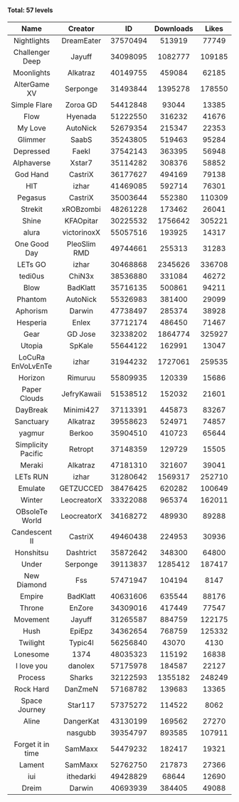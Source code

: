 #### Total: 57 levels

| Name | Creator | ID | Downloads | Likes |
|:---:|:---:|:---:|:---:|:---:|
| Nightlights | DreamEater | 37570494 | 513919 | 77749
| Challenger Deep | Jayuff | 34098095 | 1082777 | 109185
| Moonlights | Alkatraz | 40149755 | 459084 | 62185
| AlterGame XV | Serponge | 31493844 | 1395278 | 178550
| Simple Flare | Zoroa GD | 54412848 | 93044 | 13385
| Flow | Hyenada | 51222550 | 316232 | 41676
| My Love | AutoNick | 52679354 | 215347 | 22353
| Glimmer | SaabS | 35243805 | 519463 | 95284
| Depressed | FaekI | 37542143 | 363395 | 56948
| Alphaverse | Xstar7 | 35114282 | 308376 | 58852
| God Hand | CastriX | 36177627 | 494169 | 79138
| HIT | izhar | 41469085 | 592714 | 76301
| Pegasus | CastriX | 35003644 | 552380 | 110309
| Strekit | xROBzombi | 48261228 | 173462 | 26041
| Shine | KFAOpitar | 30225532 | 1756642 | 305221
| alura | victorinoxX | 55057516 | 193925 | 14317
| One Good Day | PleoSlim RMD | 49744661 | 255313 | 31283
| LETs GO | izhar | 30468868 | 2345626 | 336708
| tedi0us | ChiN3x | 38536880 | 331084 | 46272
| Blow | BadKlatt | 35716135 | 500861 | 94211
| Phantom | AutoNick | 55326983 | 381400 | 29099
| Aphorism | Darwin | 47738497 | 285374 | 38928
| Hesperia | Enlex | 37712174 | 486450 | 71467
| Gear | GD Jose | 32338202 | 1864774 | 325927
| Utopia | SpKale | 55644122 | 162991 | 13047
| LoCuRa EnVoLvEnTe | izhar | 31944232 | 1727061 | 259535
| Horizon | Rimuruu | 55809935 | 120339 | 15686
| Paper Clouds | JefryKawaii | 51538512 | 152032 | 21601
| DayBreak | Minimi427 | 37113391 | 445873 | 83267
| Sanctuary | Alkatraz | 39558623 | 524971 | 74857
| yagmur | Berkoo | 35904510 | 410723 | 65644
| Simplicity Pacific | Retropt | 37148359 | 129729 | 15505
| Meraki | Alkatraz | 47181310 | 321607 | 39041
| LETs  RUN | izhar | 31280642 | 1569317 | 252710
| Emulate | GETZUCCED | 38476425 | 620282 | 100649
| Winter | LeocreatorX | 33322088 | 965374 | 162011
| OBsoleTe World | LeocreatorX | 34168272 | 489930 | 89288
| Candescent II | CastriX | 49460438 | 224953 | 30936
| Honshitsu | Dashtrict | 35872642 | 348300 | 64800
| Under | Serponge | 39113837 | 1285412 | 187417
| New Diamond | Fss | 57471947 | 104194 | 8147
| Empire | BadKlatt | 40631606 | 635544 | 88176
| Throne | EnZore | 34309016 | 417449 | 77547
| Movement | Jayuff | 31265587 | 884759 | 122175
| Hush | EpiEpz | 34362654 | 768759 | 125332
| Twilight | Typic4l | 56256840 | 43070 | 4130
| Lonesome | 1374 | 48035323 | 115192 | 16838
| I love you | danolex | 57175978 | 184587 | 22127
| Process | Sharks | 32122593 | 1355182 | 248249
| Rock Hard | DanZmeN | 57168782 | 139683 | 13365
| Space Journey | Star117 | 57375272 | 114522 | 8062
| Aline | DangerKat | 43130199 | 169562 | 27270
|   | nasgubb | 39354797 | 893585 | 107911
| Forget it in time | SamMaxx | 54479232 | 182417 | 19321
| Lament | SamMaxx | 52762750 | 217873 | 27366
| iui | ithedarki | 49428829 | 68644 | 12690
| Dreim | Darwin | 40693939 | 384405 | 49088
